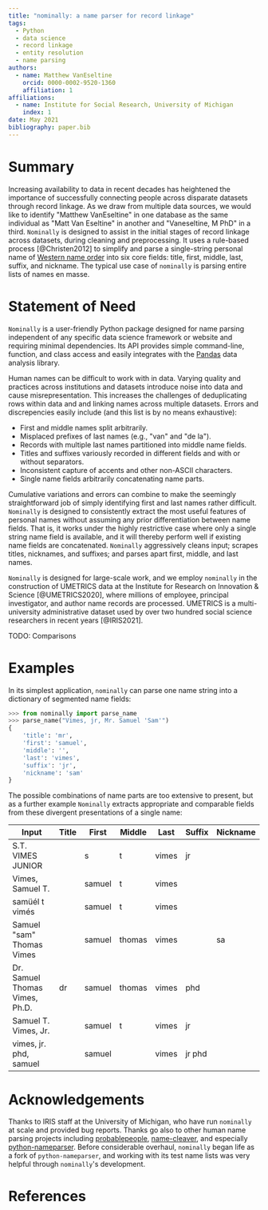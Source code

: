 ```yaml
---
title: "nominally: a name parser for record linkage"
tags:
  - Python
  - data science
  - record linkage
  - entity resolution
  - name parsing
authors:
  - name: Matthew VanEseltine
    orcid: 0000-0002-9520-1360
    affiliation: 1
affiliations:
  - name: Institute for Social Research, University of Michigan
    index: 1
date: May 2021
bibliography: paper.bib
---
```


# Summary

Increasing availability to data in recent decades has heightened the importance
of successfully connecting people across disparate datasets through record linkage.
As we draw from multiple data sources, we would like to identify
"Matthew VanEseltine" in one database
as the same individual as "Matt Van Eseltine" in another
and "Vaneseltine, M PhD" in a third.
`Nominally` is designed to assist in the initial stages of record linkage across datasets,
during cleaning and preprocessing.
It uses a rule-based process [@Christen2012]
to simplify and parse a single-string personal name of
[Western name order](https://en.wikipedia.org/wiki/Personal_name#Name_order)
into six core fields: title, first, middle, last, suffix, and nickname.
The typical use case of `nominally` is parsing entire lists of names en masse.

# Statement of Need

`Nominally` is a user-friendly Python package designed for name parsing
independent of any specific data science framework or website
and requiring minimal dependencies.
Its API provides simple command-line, function, and class access
and easily integrates with the [Pandas](https://pandas.pydata.org/) data analysis library.

Human names can be difficult to work with in data.
Varying quality and practices across institutions and datasets introduce noise
into data and cause misrepresentation. This increases the challenges of
deduplicating rows within data and and linking names across multiple datasets.
Errors and discrepencies easily include (and this list is by no means exhaustive):

- First and middle names split arbitrarily.
- Misplaced prefixes of last names (e.g., "van" and "de la").
- Records with multiple last names partitioned into middle name fields.
- Titles and suffixes variously recorded in different fields and with or without separators.
- Inconsistent capture of accents and other non-ASCII characters.
- Single name fields arbitrarily concatenating name parts.

Cumulative variations and errors can combine to make
the seemingly straightforward job of simply identifying first and last names rather difficult.
`Nominally` is designed to consistently extract the most useful features of personal names
without assuming any prior differentiation between name fields.
That is, it works under the highly restrictive case where only a single string name field is available,
and it will thereby perform well if existing name fields are concatenated.
`Nominally` aggressively cleans input;
scrapes titles, nicknames, and suffixes;
and parses apart first, middle, and last names.

`Nominally` is designed for large-scale work, and we employ `nominally` in the construction of UMETRICS data at the Institute for Research on Innovation & Science [@UMETRICS2020], where millions of employee, principal investigator, and author name records are processed. UMETRICS is a multi-university administrative dataset used by over two hundred social science researchers in recent years [@IRIS2021].

TODO: Comparisons

# Examples

In its simplest application, `nominally` can parse one name string into a dictionary of segmented name fields:

```python
>>> from nominally import parse_name
>>> parse_name("Vimes, jr, Mr. Samuel 'Sam'")
{
    'title': 'mr',
    'first': 'samuel',
    'middle': '',
    'last': 'vimes',
    'suffix': 'jr',
    'nickname': 'sam'
}
```

The possible combinations of name parts are too extensive to present,
but as a further example `Nominally` extracts appropriate and comparable fields
from these divergent presentations of a single name:

| Input                          | Title | First  | Middle | Last  | Suffix | Nickname |
| ------------------------------ | ----- | ------ | ------ | ----- | ------ | -------- |
| S.T. VIMES JUNIOR              |       | s      | t      | vimes | jr     |
| Vimes, Samuel T.               |       | samuel | t      | vimes |        |
| samüél t vimés                 |       | samuel | t      | vimes |        |
| Samuel "sam" Thomas Vimes      |       | samuel | thomas | vimes |        | sa       |
| Dr. Samuel Thomas Vimes, Ph.D. | dr    | samuel | thomas | vimes | phd    |
| Samuel T. Vimes, Jr.           |       | samuel | t      | vimes | jr     |
| vimes, jr. phd, samuel         |       | samuel |        | vimes | jr phd |

# Acknowledgements

Thanks to IRIS staff at the University of Michigan,
who have run `nominally` at scale and provided bug reports.
Thanks go also to other human name parsing projects including
[probablepeople](https://github.com/datamade/probablepeople),
[name-cleaver](https://github.com/sunlightlabs/name-cleaver),
and especially [python-nameparser](https://github.com/derek73/python-nameparser).
Before considerable overhaul, `nominally` began life as a fork of `python-nameparser`,
and working with its test name lists was very helpful through `nominally`'s development.

# References
